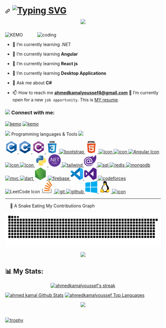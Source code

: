 <h1 dir="auto" >
            <a id="" class="anchor" aria-hidden="true" tabindex="-1" href="#">
                <svg class="octicon octicon-link" viewBox="0 0 16 16" version="1.1" width="16" height="16"
                    aria-hidden="true">
                    <path
                        d="m7.775 3.275 1.25-1.25a3.5 3.5 0 1 1 4.95 4.95l-2.5 2.5a3.5 3.5 0 0 1-4.95 0 .751.751 0 0 1 .018-1.042.751.751 0 0 1 1.042-.018 1.998 1.998 0 0 0 2.83 0l2.5-2.5a2.002 2.002 0 0 0-2.83-2.83l-1.25 1.25a.751.751 0 0 1-1.042-.018.751.751 0 0 1-.018-1.042Zm-4.69 9.64a1.998 1.998 0 0 0 2.83 0l1.25-1.25a.751.751 0 0 1 1.042.018.751.751 0 0 1 .018 1.042l-1.25 1.25a3.5 3.5 0 1 1-4.95-4.95l2.5-2.5a3.5 3.5 0 0 1 4.95 0 .751.751 0 0 1-.018 1.042.751.751 0 0 1-1.042.018 1.998 1.998 0 0 0-2.83 0l-2.5 2.5a1.998 1.998 0 0 0 0 2.83Z">
                    </path>
                </svg></a>
            <a target="_blank" rel="noopener noreferrer nofollow"
                href="https://readme-typing-svg.herokuapp.com?font=Roboto+Slab&amp;weight=600&amp;size=24&amp;pause=1000&amp;random=false&amp;width=550&amp;lines=Hi+%F0%9F%91%8B%2C+I'm+Ahmed+Kamal++;I+'m+Software+Engineer+%F0%9F%98%8A.;+I'm+Frontend+Developer+%F0%9F%8E%A8.;+I'm+.NET+Backend+Developer+%F0%9F%92%BB."
                style="max-width: 100%;">
                <img src="https://readme-typing-svg.herokuapp.com?font=Roboto+Slab&amp;weight=600&amp;size=24&amp;pause=1000&amp;random=false&amp;width=550&amp;lines=Hi+%F0%9F%91%8B%2C+I'm+Ahmed+Kamal++;I+'m+Software+Engineer+%F0%9F%98%8A.;+I'm+Frontend+Developer+%F0%9F%8E%A8.;+I'm+.NET+Backend+Developer+%F0%9F%92%BB."
                    alt="Typing SVG"
                    data-canonical-src="https://readme-typing-svg.herokuapp.com?font=Roboto+Slab&amp;weight=600&amp;size=24&amp;pause=1000&amp;random=false&amp;width=550&amp;lines=Hi+%F0%9F%91%8B%2C+I'm+Ahmed+Kamal++;I+'m+Software+Engineer+%F0%9F%98%8A.;+I'm+Frontend+Developer+%F0%9F%8E%A8.;+I'm+.NET+Backend+Developer+%F0%9F%92%BB."
                    style="max-width: 100%;">
            </a>
<div align="center">
    <img src="https://user-images.githubusercontent.com/73097560/115834477-dbab4500-a447-11eb-908a-139a6edaec5c.gif" />
</div>
        </h1>
        <img  align="right" alt ="coding" width="400" src ="https://cdn.dribbble.com/users/1162077/screenshots/3848914/programmer.gif"

<img  align="right" alt ="coding" width="400" src ="https://raw.githubusercontent.com/R041T/R041T/main/fullstack.gif">


<p align="left"> <img src="https://komarev.com/ghpvc/?username=mhmdyasser33&label=Profile%20views&color=0e75b6&style=flat" alt="KEMO" /> </p>

- 🌱 I’m currently learning .NET
- 🌱 I’m currently learning **Angular**
- 🌱 I’m currently learning **React js**
- 🌱 I’m currently learning **Desktop Applications**

- 💬 Ask me about **C#**

- 📫 How to reach me **ahmedkamalyoussef4@gmail.com**
:thinking: I’m currently open for a new `job opportunity`. This is [MY resume](https://drive.google.com/file/d/1R1ayMN-aUx0AOwLkll9gZhuAZfLFbNw3/view?usp=sharing).


<h3 align="left"><img src="https://github.com/7oSkaaa/7oSkaaa/blob/main/Images/Connect-with-me.gif?raw=true" width="10%">
 Connect with me:</h3>
<p align="left">
<a href="https://www.linkedin.com/in/ahmed-kamal-b51621277/" target="blank"><img align="center" src="https://raw.githubusercontent.com/rahuldkjain/github-profile-readme-generator/master/src/images/icons/Social/linked-in-alt.svg" alt="kemo" height="30" width="40" /></a>
<a href="https://www.facebook.com/profile.php?id=100028844448220" target="blank"><img align="center" src="https://raw.githubusercontent.com/rahuldkjain/github-profile-readme-generator/master/src/images/icons/Social/facebook.svg" alt="kemo" height="30" width="40" /></a>

 <img src = "https://github.com/7oSkaaa/7oSkaaa/blob/main/Images/Programming_Languages.gif?raw=true" width=5%> Programming languages & Tools
 <img src="https://media4.giphy.com/media/dMLmQfCO7lCA2gX3tw/giphy.gif?cid=ecf05e47ak6mwfu812269zzr8ydv529109qzpb8rszwnja9e&rid=giphy.gif&ct=s" width=10%>
<p align="left">
  
  <a href="https://www.cprogramming.com/" target="_blank" rel="noreferrer">
    <img src="https://raw.githubusercontent.com/devicons/devicon/master/icons/c/c-original.svg" alt="c" width="40" height="40"/>
  </a>
  <a href="https://www.w3schools.com/cpp/" target="_blank" rel="noreferrer">
    <img src="https://raw.githubusercontent.com/devicons/devicon/master/icons/cplusplus/cplusplus-original.svg" alt="cplusplus" width="40" height="40"/>
  </a>
  <a href="https://www.w3schools.com/cs/" target="_blank" rel="noreferrer">
    <img src="https://raw.githubusercontent.com/devicons/devicon/master/icons/csharp/csharp-original.svg" alt="csharp" width="40" height="40"/>
  </a>
  <a href="https://www.w3schools.com/css/" target="_blank" rel="noreferrer">
    <img src="https://raw.githubusercontent.com/devicons/devicon/master/icons/css3/css3-original-wordmark.svg" alt="css3" width="40" height="40"/>
  </a>
  
<a href="https://getbootstrap.com" target="_blank" rel="noreferrer">
    <img src="https://th.bing.com/th/id/R.76984d489016bb78c8c347e661bb8e94?rik=v6h54jhMOjGWxg&riu=http%3a%2f%2fassets.stickpng.com%2fimages%2f62a76492bd73a4af5c5d4fb9.png&ehk=CCD7CF%2fzwR7i%2bBDVkut8Jbuzx%2bibavojdYkrIJG2PIc%3d&risl=&pid=ImgRaw&r=0" alt="bootstrap" width="40" height="40"/>
</a>


  

  <a href="https://www.w3.org/html/" target="_blank" rel="noreferrer">
    <img src="https://raw.githubusercontent.com/devicons/devicon/master/icons/html5/html5-original-wordmark.svg" alt="html5" width="40" height="40"/>
  </a>






  <a href="https://reactjs.org/" target="_blank" rel="noreferrer">
                <img src="https://techstack-generator.vercel.app/js-icon.svg" alt="icon" width="50" height="50" />

  </a>
  <a href="https://reactjs.org/" target="_blank" rel="noreferrer">
  <img src="https://techstack-generator.vercel.app/ts-icon.svg" alt="icon" width="50" height="50" />

  </a>
</a>
  <a href="https://angular.dev/" target="_blank" rel="noreferrer">
<img src="https://angular.io/assets/images/logos/angular/angular.svg" alt="Angular Icon" width="50" height="50" />

  </a>
  
  <a href="https://reactjs.org/" target="_blank" rel="noreferrer">
    <img src="https://techstack-generator.vercel.app/react-icon.svg" alt="icon" width="50" height="50" />
  </a>
  <a href="https://sass-lang.com" target="_blank" rel="noreferrer">
<img src="https://techstack-generator.vercel.app/sass-icon.svg" alt="icon" width="50" height="50" />  </a>
  
  <a href="https://www.python.org/" target="_blank" rel="noreferrer">
    <img src="https://raw.githubusercontent.com/devicons/devicon/master/icons/python/python-original.svg" alt="python" width="40" height="40"/>
  </a>
  <a href="https://dotnet.microsoft.com/" target="_blank" rel="noreferrer">
    <img src="https://raw.githubusercontent.com/devicons/devicon/master/icons/dotnetcore/dotnetcore-original.svg" alt=".net" width="40" height="40"/>
  </a>
  
  <a href="https://tailwindcss.com/" target="_blank" rel="noreferrer">
    <img src="https://www.vectorlogo.zone/logos/tailwindcss/tailwindcss-icon.svg" alt="tailwind" width="40" height="40"/>
  </a>
  <a href="https://dotnet.microsoft.com/apps/aspnet/web-apps/blazor" target="_blank" rel="noreferrer">
    <img src="https://raw.githubusercontent.com/devicons/devicon/master/icons/blazor/blazor-original.svg" alt="blazor" width="40" height="40"/>
  </a>
<a href="https://www.microsoft.com/en-us/sql-server" target="_blank" rel="noreferrer">
  <img src="https://clipart.info/images/ccovers/1499955337microsoft-sql-server-logo-png.png" alt="sql" width="40" height="40"/>
</a>

<a href="https://redis.io/" target="_blank" rel="noreferrer">
  <img src="https://cdn4.iconfinder.com/data/icons/redis-2/1451/Untitled-2-512.png" alt="redis" width="40" height="40"/>
</a>

<a href="https://www.mongodb.com/?msockid=2b73a864f5216a4f09ccbcb2f47a6bee" target="_blank" rel="noreferrer">
  <img src="https://cdn.icon-icons.com/icons2/2415/PNG/512/mongodb_original_logo_icon_146424.png" alt="mongodb" width="40" height="40"/>
</a>

  <a href="https://dotnet.microsoft.com/apps/aspnet/mvc" target="_blank" rel="noreferrer">
    <img src="https://avatars.githubusercontent.com/u/9141961?s=200&v=4" alt="mvc" width="40" height="40"/>
  </a>
<!-- <a href="https://flutter.dev/" target="_blank" rel="noreferrer">
    <img src="https://th.bing.com/th/id/R.c940e427945a4d75c296f346cfb78cb7?rik=oxEpM63SpT0ClQ&pid=ImgRaw&r=0" alt="flutter" width="40" height="40"/>
</a> -->

<a href="https://dart.dev/" target="_blank" rel="noreferrer">
    <img src="https://th.bing.com/th/id/R.c979b430b2da155059ebc0a22b0a26ac?rik=KxOp3KkIE4L7uw&pid=ImgRaw&r=0" alt="dart" width="40" height="40"/>
</a>
  <a href="https://nodejs.org/" target="_blank" rel="noreferrer">
    <img src="https://raw.githubusercontent.com/devicons/devicon/master/icons/nodejs/nodejs-original.svg" alt="node.js" width="40" height="40"/>
  </a>
 
  <a href="https://firebase.google.com/" target="_blank" rel="noreferrer">
    <img src="https://www.vectorlogo.zone/logos/firebase/firebase-icon.svg" alt="firebase" width="40" height="40"/>
  </a>
  <a href="https://code.visualstudio.com/" target="_blank" rel="noreferrer">
    <img src="https://raw.githubusercontent.com/devicons/devicon/master/icons/vscode/vscode-original.svg" alt="vs code" width="40" height="40"/>
  </a>
  <a href="https://visualstudio.microsoft.com/" target="_blank" rel="noreferrer">
    <img src="https://raw.githubusercontent.com/devicons/devicon/master/icons/visualstudio/visualstudio-plain.svg" alt="visual studio" width="40" height="40"/>
  </a>





  
  <a href="https://codeforces.com/" target="_blank" rel="noreferrer">
    <img src="https://play-lh.googleusercontent.com/zaldniLc2XTBhNlCDR4hcD5bcRYHZ56_lO0yA2Qu-cADShy1_HDWrICSvv0EPTX79WY" alt="codeforces" width="40" height="40"/>
  </a>



<img src="https://upload.wikimedia.org/wikipedia/commons/1/19/LeetCode_logo_black.png" alt="LeetCode Icon" width="50" height="50" style="animation: spin 4s linear infinite;" />




  
  <a href="https://stackoverflow.com/" target="_blank" rel="noreferrer">
    <img src="https://raw.githubusercontent.com/devicons/devicon/master/icons/stackoverflow/stackoverflow-original.svg" alt="stackoverflow" width="40" height="40"/>
  </a>
  

<a href="https://git-scm.com/" target="_blank" rel="noreferrer">
    <img src="https://www.vectorlogo.zone/logos/git-scm/git-scm-icon.svg" alt="git" width="40" height="40"/>
  </a>
  

<a href="https://github.com/" target="_blank" rel="noreferrer">
    <img src="https://static-00.iconduck.com/assets.00/brand-github-icon-1024x1024-w6a261tr.png" alt="github" width="40" height="40"/>
</a>
  
  <a href="https://www.microsoft.com/windows" target="_blank" rel="noreferrer">
    <img src="https://raw.githubusercontent.com/devicons/devicon/master/icons/windows8/windows8-original.svg" alt="windows" width="40" height="40"/>
  </a>
  <a href="https://www.linux.org/" target="_blank" rel="noreferrer">
    <img src="https://raw.githubusercontent.com/devicons/devicon/master/icons/linux/linux-original.svg" alt="linux" width="40" height="40"/>
  </a>
  <a href="https://www.docker.com/" target="_blank" rel="noreferrer">
  <img src="https://techstack-generator.vercel.app/docker-icon.svg" alt="icon" width="50" height="50" />
  </a>
</p>


<hr>
 &nbsp;&nbsp;&nbsp;&nbsp;🐍 A Snake Eating My Contributions Graph
<article class="markdown-body entry-content container-lg f5" itemprop="text">
    <p align="center" dir="auto">
        <themed-picture data-catalyst-inline="true" data-catalyst="">
            <picture>
                <source media="(prefers-color-scheme: dark)" srcset="https://raw.githubusercontent.com/7oSkaaa/7oSkaaa/output/github-contribution-grid-snake-dark.svg">
                <source media="(prefers-color-scheme: light)" srcset="https://raw.githubusercontent.com/7oSkaaa/7oSkaaa/output/github-contribution-grid-snake.svg">
                <img alt="github contribution grid snake animation" src="https://raw.githubusercontent.com/7oSkaaa/7oSkaaa/output/github-contribution-grid-snake.svg" style="visibility:visible;max-width:100%;">
            </picture>
        </themed-picture>
    </p>
</article>
<div align="center">
    <img src="https://user-images.githubusercontent.com/73097560/115834477-dbab4500-a447-11eb-908a-139a6edaec5c.gif" />
</div>

## 📊 My Stats:

<p align="center">
    <a href="https://github.com/ahmedkamalyoussef/github-readme-streak-stats">
        <img title="🔥 Get streak stats for your profile at git.io/streak-stats" alt="ahmedkamalyoussef's streak" src="https://github-readme-streak-stats.herokuapp.com/?user=ahmedkamalyoussef&theme=black-ice&hide_border=true&stroke=0000&background=060A0CD0"/>
    </a>
</p>

<a href="https://github.com/ahmedkamalyoussef/github-readme-stats"><img alt="ahmed kamal Github Stats" src="https://github-readme-stats.vercel.app/api?username=ahmedkamalyoussef&show_icons=true&count_private=true&theme=react&hide_border=true&bg_color=0D1117" /></a>
<a href="https://github.com/ahmedkamalyoussef/github-readme-stats"><img alt="ahmedkamalyoussef Top Languages" src="https://github-readme-stats.vercel.app/api/top-langs/?username=ahmedkamalyoussef&langs_count=12&count_private=true&layout=compact&theme=react&hide_border=true&bg_color=0D1117" /></a>

<div align="center">
    <img src="https://user-images.githubusercontent.com/73097560/115834477-dbab4500-a447-11eb-908a-139a6edaec5c.gif" />
</div>
<br>

[![trophy](https://github-profile-trophy.vercel.app/?username=ahmedkamalyoussef)](https://github.com/ryo-ma/github-profile-trophy)
